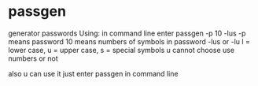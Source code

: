# passgen
generator passwords
Using:
  in command line enter passgen -p 10 -lus
  -p means password
  10 means numbers of symbols in password
  -lus or -lu l = lower case, u = upper case, s = special symbols
  u cannot choose use numbers or not
  
  also u can use it just enter passgen in command line
